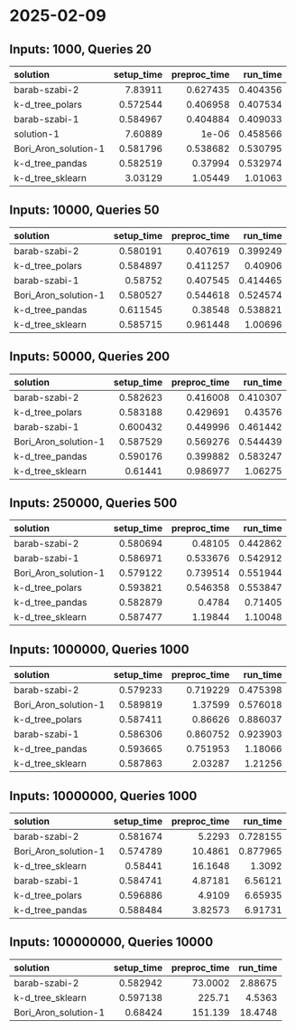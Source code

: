 # 2025-02-09

## Inputs: 1000, Queries 20

| solution             |   setup_time |   preproc_time |   run_time |
|:---------------------|-------------:|---------------:|-----------:|
| barab-szabi-2        |     7.83911  |       0.627435 |   0.404356 |
| k-d_tree_polars      |     0.572544 |       0.406958 |   0.407534 |
| barab-szabi-1        |     0.584967 |       0.404884 |   0.409033 |
| solution-1           |     7.60889  |       1e-06    |   0.458566 |
| Bori_Aron_solution-1 |     0.581796 |       0.538682 |   0.530795 |
| k-d_tree_pandas      |     0.582519 |       0.37994  |   0.532974 |
| k-d_tree_sklearn     |     3.03129  |       1.05449  |   1.01063  |

## Inputs: 10000, Queries 50

| solution             |   setup_time |   preproc_time |   run_time |
|:---------------------|-------------:|---------------:|-----------:|
| barab-szabi-2        |     0.580191 |       0.407619 |   0.399249 |
| k-d_tree_polars      |     0.584897 |       0.411257 |   0.40906  |
| barab-szabi-1        |     0.58752  |       0.407545 |   0.414465 |
| Bori_Aron_solution-1 |     0.580527 |       0.544618 |   0.524574 |
| k-d_tree_pandas      |     0.611545 |       0.38548  |   0.538821 |
| k-d_tree_sklearn     |     0.585715 |       0.961448 |   1.00696  |

## Inputs: 50000, Queries 200

| solution             |   setup_time |   preproc_time |   run_time |
|:---------------------|-------------:|---------------:|-----------:|
| barab-szabi-2        |     0.582623 |       0.416008 |   0.410307 |
| k-d_tree_polars      |     0.583188 |       0.429691 |   0.43576  |
| barab-szabi-1        |     0.600432 |       0.449996 |   0.461442 |
| Bori_Aron_solution-1 |     0.587529 |       0.569276 |   0.544439 |
| k-d_tree_pandas      |     0.590176 |       0.399882 |   0.583247 |
| k-d_tree_sklearn     |     0.61441  |       0.986977 |   1.06275  |

## Inputs: 250000, Queries 500

| solution             |   setup_time |   preproc_time |   run_time |
|:---------------------|-------------:|---------------:|-----------:|
| barab-szabi-2        |     0.580694 |       0.48105  |   0.442862 |
| barab-szabi-1        |     0.586971 |       0.533676 |   0.542912 |
| Bori_Aron_solution-1 |     0.579122 |       0.739514 |   0.551944 |
| k-d_tree_polars      |     0.593821 |       0.546358 |   0.553847 |
| k-d_tree_pandas      |     0.582879 |       0.4784   |   0.71405  |
| k-d_tree_sklearn     |     0.587477 |       1.19844  |   1.10048  |

## Inputs: 1000000, Queries 1000

| solution             |   setup_time |   preproc_time |   run_time |
|:---------------------|-------------:|---------------:|-----------:|
| barab-szabi-2        |     0.579233 |       0.719229 |   0.475398 |
| Bori_Aron_solution-1 |     0.589819 |       1.37599  |   0.576018 |
| k-d_tree_polars      |     0.587411 |       0.86626  |   0.886037 |
| barab-szabi-1        |     0.586306 |       0.860752 |   0.923903 |
| k-d_tree_pandas      |     0.593665 |       0.751953 |   1.18066  |
| k-d_tree_sklearn     |     0.587863 |       2.03287  |   1.21256  |

## Inputs: 10000000, Queries 1000

| solution             |   setup_time |   preproc_time |   run_time |
|:---------------------|-------------:|---------------:|-----------:|
| barab-szabi-2        |     0.581674 |        5.2293  |   0.728155 |
| Bori_Aron_solution-1 |     0.574789 |       10.4861  |   0.877965 |
| k-d_tree_sklearn     |     0.58441  |       16.1648  |   1.3092   |
| barab-szabi-1        |     0.584741 |        4.87181 |   6.56121  |
| k-d_tree_polars      |     0.596886 |        4.9109  |   6.65935  |
| k-d_tree_pandas      |     0.588484 |        3.82573 |   6.91731  |

## Inputs: 100000000, Queries 10000

| solution             |   setup_time |   preproc_time |   run_time |
|:---------------------|-------------:|---------------:|-----------:|
| barab-szabi-2        |     0.582942 |        73.0002 |    2.88675 |
| k-d_tree_sklearn     |     0.597138 |       225.71   |    4.5363  |
| Bori_Aron_solution-1 |     0.68424  |       151.139  |   18.4748  |
